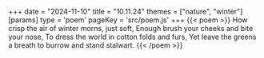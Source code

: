 +++
date = "2024-11-10"
title = "10.11.24"
themes = ["nature", "winter"]
[params]
  type = 'poem'
  pageKey = 'src/poem.js'
+++
{{< poem >}}
How crisp the air of winter morns, just soft,
Enough brush your cheeks and bite your nose,
To dress the world in cotton folds and furs,
Yet leave the greens a breath to burrow and stand stalwart.
{{< /poem >}}